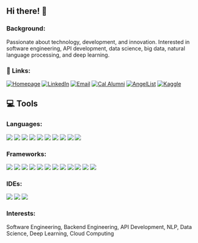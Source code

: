 ## Hi there! 👋
### Background:
Passionate about technology, development, and innovation. Interested in software engineering, API development, data science, big data, natural language processing, and deep learning.

### 🔗 Links:
[![Homepage](https://img.shields.io/badge/Homepage%20-lightgrey)](https://mlavva.github.io)
[![LinkedIn](https://img.shields.io/badge/LinkedIn%20-mlavva-blue)](https://www.linkedin.com/in/mlavva/)
[![Email](https://img.shields.io/badge/Email%20-lightblue)](m&#97;&#105;&#108;&#116;&#111;&#x3A;&#109;&#108;&#97;&#118;&#118;&#97;&#64;&#98;&#101;&#114;&#107;&#101;&#108;&#101;&#121;&#46;&#101;&#100;u)
[![Cal Alumni](https://img.shields.io/badge/Cal%20Alumni%20-yellow)](https://cal.berkeley.edu/mlavva)
[![AngelList](https://img.shields.io/badge/AngelList%20-lightgrey)](https://angel.co/u/mlavva)
[![Kaggle](https://img.shields.io/badge/Kaggle%20-mediumblue)]( https://www.kaggle.com/dataclass)

## 💻 Tools
### Languages:
<img src="https://img.shields.io/badge/TypeScript-darkblue?style=for-the-badge&logo=typescript&logoColor=white"/> <img src="https://img.shields.io/badge/Java-darkblue?style=for-the-badge&logo=java&logoColor=white"/> 
<img src="https://img.shields.io/badge/Python-darkblue?style=for-the-badge&logo=python&logoColor=white"/> 
<img src="https://img.shields.io/badge/Scala-darkblue?style=for-the-badge&logo=scala&logoColor=white"/> 
<img src="https://img.shields.io/badge/Shell_Script-darkblue?style=for-the-badge&logo=gnu-bash&logoColor=white"/> 
<img src="https://img.shields.io/badge/json-darkblue?style=for-the-badge&logo=json&logoColor=white"/>
<img src="https://img.shields.io/badge/Go-darkblue?style=for-the-badge&logo=go&logoColor=white"/> 
<img src="https://img.shields.io/badge/Pandas-darkblue?style=for-the-badge&logo=pandas&logoColor=white"/> 
<img src="https://img.shields.io/badge/PyTorch-darkblue?style=for-the-badge&logo=PyTorch&logoColor=white"/> 
<img src="https://img.shields.io/badge/Numpy-darkblue?style=for-the-badge&logo=numpy&logoColor=white"/> 

### Frameworks:
<img src="https://img.shields.io/badge/Express.js-darkblue?style=for-the-badge&logo=express&logoColor=white"/> <img src="https://img.shields.io/badge/Spring_Boot-darkblue?style=for-the-badge&logo=spring-boot&logoColor=white"/>
<img src="https://img.shields.io/badge/PostgreSQL-darkblue?style=for-the-badge&logo=postgresql&logoColor=white"/> 
<img src="https://img.shields.io/badge/Node.js-darkblue?style=for-the-badge&logo=nodedotjs&logoColor=white"/> 
<img src="https://img.shields.io/badge/Docker-darkblue?style=for-the-badge&logo=docker&logoColor=white"> 
<img src="https://img.shields.io/badge/rabbitmq-darkblue.svg?&style=for-the-badge&logo=rabbitmq&logoColor=white"/>
<img src="https://img.shields.io/badge/Junit5-darkblue?style=for-the-badge&logo=junit5&logoColor=white"/>
<img src="https://img.shields.io/badge/Jest-darkblue?style=for-the-badge&logo=jest&logoColor=white"/>
<img src="https://img.shields.io/badge/Heroku-darkblue?style=for-the-badge&logo=heroku&logoColor=white"/> 
<img src="https://img.shields.io/badge/kubernetes-darkblue.svg?&style=for-the-badge&logo=kubernetes&logoColor=white"/>
<img src="https://img.shields.io/badge/Postman-darkblue?style=for-the-badge&logo=Postman&logoColor=white"/>
<img src="https://img.shields.io/badge/Swagger-darkblue?style=for-the-badge&logo=Swagger&logoColor=white"/>

### IDEs:
<img src="https://img.shields.io/badge/WebStorm-darkblue?style=for-the-badge&logo=WebStorm&logoColor=white"/> <img src="https://img.shields.io/badge/IntelliJIDEA-darkblue.svg?style=for-the-badge&logo=intellij-idea&logoColor=white"/>
<img src="https://img.shields.io/badge/Eclipse-darkblue?style=for-the-badge&logo=eclipse&logoColor=white"/>

### Interests:
Software Engineering, Backend Engineering, API Development, NLP, Data Science, Deep Learning, Cloud Computing
